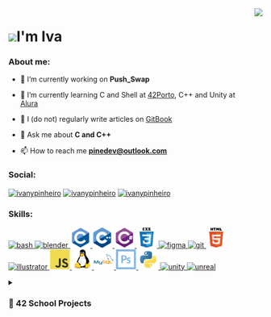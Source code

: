 <img align="right" height="590em" src="https://raw.githubusercontent.com/gist/pin3dev/68ab367fe6fd3606fef6bc9db88bdbe9/raw/2f02eaba8c47e353638f3fd55d2cab9d226021ef/mygithubcard.svg"/>

<h1 align="left"><img src="https://media.tenor.com/SNL9_xhZl9oAAAAi/waving-hand-joypixels.gif" height="30px">I'm Iva</h1>
<h3 align="left">About me:</h3>

- 🔭 I’m currently working on **Push_Swap**

- 🌱 I’m currently learning C and Shell at [42Porto](https://www.42porto.com/), C++ and Unity at [Alura](https://www.alura.com.br/)

- 📝 I (do not) regularly write articles on [GitBook](https://app.gitbook.com/o/aRI5hAvCazdt1dOmpZmd/home)

- 💬 Ask me about **C and C++**

- 📫 How to reach me **pinedev@outlook.com**

<h3 align="left">Social:</h3>
<p align="left">
<a href="https://linkedin.com/in/ivanypinheiro" target="blank"><img align="center" src="https://raw.githubusercontent.com/rahuldkjain/github-profile-readme-generator/master/src/images/icons/Social/linked-in-alt.svg" alt="ivanypinheiro" height="30" width="40" /></a>
<a href="https://instagram.com/ivanypinheiro" target="blank"><img align="center" src="https://raw.githubusercontent.com/rahuldkjain/github-profile-readme-generator/master/src/images/icons/Social/instagram.svg" alt="ivanypinheiro" height="30" width="40" /></a>
<a href="https://www.behance.net/ivanypinheiro" target="blank"><img align="center" src="https://raw.githubusercontent.com/rahuldkjain/github-profile-readme-generator/master/src/images/icons/Social/behance.svg" alt="ivanypinheiro" height="30" width="40" /></a>
</p>

<h3 align="left">Skills:</h3>
<p align="left"> <a href="https://www.gnu.org/software/bash/" target="_blank" rel="noreferrer"> <img src="https://www.vectorlogo.zone/logos/gnu_bash/gnu_bash-icon.svg" alt="bash" width="40" height="40"/> </a> <a href="https://www.blender.org/" target="_blank" rel="noreferrer"> <img src="https://download.blender.org/branding/community/blender_community_badge_white.svg" alt="blender" width="40" height="40"/> </a> <a href="https://www.cprogramming.com/" target="_blank" rel="noreferrer"> <img src="https://raw.githubusercontent.com/devicons/devicon/master/icons/c/c-original.svg" alt="c" width="40" height="40"/> </a> <a href="https://www.w3schools.com/cpp/" target="_blank" rel="noreferrer"> <img src="https://raw.githubusercontent.com/devicons/devicon/master/icons/cplusplus/cplusplus-original.svg" alt="cplusplus" width="40" height="40"/> </a> <a href="https://www.w3schools.com/cs/" target="_blank" rel="noreferrer"> <img src="https://raw.githubusercontent.com/devicons/devicon/master/icons/csharp/csharp-original.svg" alt="csharp" width="40" height="40"/> </a> <a href="https://www.w3schools.com/css/" target="_blank" rel="noreferrer"> <img src="https://raw.githubusercontent.com/devicons/devicon/master/icons/css3/css3-original-wordmark.svg" alt="css3" width="40" height="40"/> </a> <a href="https://www.figma.com/" target="_blank" rel="noreferrer"> <img src="https://www.vectorlogo.zone/logos/figma/figma-icon.svg" alt="figma" width="40" height="40"/> </a> <a href="https://git-scm.com/" target="_blank" rel="noreferrer"> <img src="https://www.vectorlogo.zone/logos/git-scm/git-scm-icon.svg" alt="git" width="40" height="40"/> </a> <a href="https://www.w3.org/html/" target="_blank" rel="noreferrer"> <img src="https://raw.githubusercontent.com/devicons/devicon/master/icons/html5/html5-original-wordmark.svg" alt="html5" width="40" height="40"/> </a> <a href="https://www.adobe.com/in/products/illustrator.html" target="_blank" rel="noreferrer"> <img src="https://www.vectorlogo.zone/logos/adobe_illustrator/adobe_illustrator-icon.svg" alt="illustrator" width="40" height="40"/> </a> <a href="https://developer.mozilla.org/en-US/docs/Web/JavaScript" target="_blank" rel="noreferrer"> <img src="https://raw.githubusercontent.com/devicons/devicon/master/icons/javascript/javascript-original.svg" alt="javascript" width="40" height="40"/> </a> <a href="https://www.linux.org/" target="_blank" rel="noreferrer"> <img src="https://raw.githubusercontent.com/devicons/devicon/master/icons/linux/linux-original.svg" alt="linux" width="40" height="40"/> </a> <a href="https://www.mysql.com/" target="_blank" rel="noreferrer"> <img src="https://raw.githubusercontent.com/devicons/devicon/master/icons/mysql/mysql-original-wordmark.svg" alt="mysql" width="40" height="40"/> </a> <a href="https://www.photoshop.com/en" target="_blank" rel="noreferrer"> <img src="https://raw.githubusercontent.com/devicons/devicon/master/icons/photoshop/photoshop-line.svg" alt="photoshop" width="40" height="40"/> </a> <a href="https://www.python.org" target="_blank" rel="noreferrer"> <img src="https://raw.githubusercontent.com/devicons/devicon/master/icons/python/python-original.svg" alt="python" width="40" height="40"/> </a> <a href="https://unity.com/" target="_blank" rel="noreferrer"> <img src="https://www.vectorlogo.zone/logos/unity3d/unity3d-icon.svg" alt="unity" width="40" height="40"/> </a> <a href="https://unrealengine.com/" target="_blank" rel="noreferrer"> <img src="https://raw.githubusercontent.com/kenangundogan/fontisto/036b7eca71aab1bef8e6a0518f7329f13ed62f6b/icons/svg/brand/unreal-engine.svg" alt="unreal" width="40" height="40"/> </a> </p>

<details><summary><h3>🚀 42 School Projects</h3></summary>
<p align="center"><a href="https://github.com/JaeSeoKim/badge42"><img src="https://badge42.vercel.app/api/v2/clc16snwy00920fmmoffssg22/stats?cursusId=21&coalitionId=293" alt="ivbatist's 42 stats" /></a>
  
| Rank | Medal | Project | Status | Resume | Language | Grade |
| :---: | :--- | :---: | :---: | :---: | :---: | :---: |
| 1 |  [![Libft](https://github.com/humbertoarndt/humbertoarndt/blob/main/42_badges/libftm.png)](https://github.com/humbertoarndt/libft) | [Libft]() | ✅ | Recreates basics functions for designing your own library | C | <a href="https://github.com/JaeSeoKim/badge42"><img src="https://badge42.vercel.app/api/v2/clc16snwy00920fmmoffssg22/project/2896659" alt="ivbatist's 42 Libft Score" /></a> |
| 2 |  [![GNL](https://github.com/humbertoarndt/humbertoarndt/blob/main/42_badges/get_next_linee.png)](https://github.com/humbertoarndt/get_next_line) |[Get_Next_Line]() | ✅ | Read a single line from a fd. | C | <a href="https://github.com/JaeSeoKim/badge42"><img src="https://badge42.vercel.app/api/v2/clc16snwy00920fmmoffssg22/project/2904476" alt="ivbatist's 42 get_next_line Score" /></a> |
| 2 |  [![ft_printf](https://github.com/humbertoarndt/humbertoarndt/blob/main/42_badges/ft_printfe.png)](https://github.com/humbertoarndt/ft_printf) |[ft_printf]() | ✅ | Recreates the printf function. | C | <a href="https://github.com/JaeSeoKim/badge42"><img src="https://badge42.vercel.app/api/v2/clc16snwy00920fmmoffssg22/project/2922407" alt="ivbatist's 42 ft_printf Score" /></a> |
| 2 |  [![Born2beRoot](https://github.com/humbertoarndt/humbertoarndt/blob/main/42_badges/born2beroote.png)](https://github.com/humbertoarndt/Born2beRoot) | [Born2BeRoot]() | ✅ | Create a virtual machine. | SHELL | <a href="https://github.com/JaeSeoKim/badge42"><img src="https://badge42.vercel.app/api/v2/clc16snwy00920fmmoffssg22/project/2970583" alt="ivbatist's 42 Born2beroot Score" /></a> |
| 2 |  No Badge |[ExamRank2]() | ✍️ | Exam required to finish rank 2. | C |  <a href="https://github.com/JaeSeoKim/badge42"><img src="https://badge42.vercel.app/api/v2/clc16snwy00920fmmoffssg22/project/3013993" alt="ivbatist's 42 Exam Rank 02 Score" /></a> |
| 3 |  [![minitalk](https://github.com/humbertoarndt/humbertoarndt/blob/main/42_badges/minitalkn.png)]([https://github.com/humbertoarndt/minitalk]) | [minitalk]() | ✅ | Create a small data exchange program using UNIX signals. | C | <a href="https://github.com/JaeSeoKim/badge42"><img src="https://badge42.vercel.app/api/v2/clc16snwy00920fmmoffssg22/project/3058025" alt="ivbatist's 42 minitalk Score" /></a> |
| 3 |  [![push_swape](https://github.com/humbertoarndt/humbertoarndt/blob/main/42_badges/push_swape.png)]([https://github.com/pin3dev/push_swape]) | [Push_Swap]() | ✍️| Sort a list o random numbers in the least amount of moves possible. | C | <a href="https://github.com/JaeSeoKim/badge42"><img src="https://badge42.vercel.app/api/v2/clc16snwy00920fmmoffssg22/project/3058025" alt="ivbatist's 42 minitalk Score" /></a> |
 
 </details>


